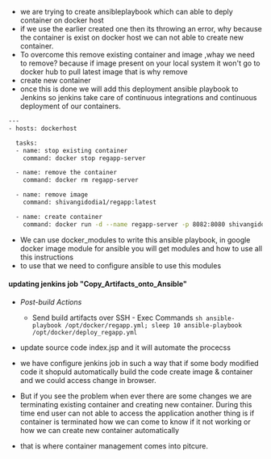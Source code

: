 - we are trying to create ansibleplaybook which can able to deply container on docker host
- if we use the earlier created one then its throwing an error, why because the container is exist on docker host we can not able to create new container.
- To overcome this remove existing container and image ,whay we need to remove? because if image present on your local system it won't go to docker hub to pull latest image that is why remove
- create new container
- once this is done we will add this deployment ansible playbook to Jenkins so jenkins take care of continuous integrations and continuous deployment of our containers.

```sh
---
- hosts: dockerhost

  tasks:
  - name: stop existing container
    command: docker stop regapp-server

  - name: remove the container
    command: docker rm regapp-server

  - name: remove image
    command: shivangidodia1/regapp:latest

  - name: create container
    command: docker run -d --name regapp-server -p 8082:8080 shivangidodia1/regapp:latest
```


- We can use docker_modules to write this ansible playbook, in google docker image module for ansible you will get modules and how to use all this instructions
- to use that we need to configure ansible to use this modules

#### updating jenkins job "Copy_Artifacts_onto_Ansible"
 - *Post-build Actions*
   - Send build artifacts over SSH
         - Exec Commands
             ```sh
             ansible-playbook /opt/docker/regapp.yml;
             sleep 10
             ansible-playbook /opt/docker/deploy_regapp.yml
             ```     

- update source code index.jsp and it will automate the procecss



- we have configure jenkins job in such a way that if some body modified code it shopuld automatically build the code create image & container and we could access change in browser.
- But if you see the problem when ever there are some changes we are terminating existing container and creating new container. During this time end user can not able to access the application another thing is if container is terminated how we can come to know if it not working or how we can create new container automatically
- that is where container management comes into pitcure.
  
